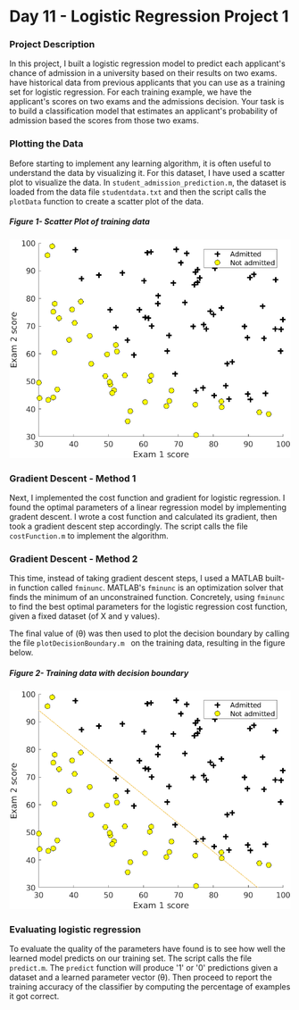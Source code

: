 # Day 11 - Logistic Regression Project 1

### Project Description

In this project, I built a logistic regression model to predict each applicant's chance of admission in a university based on their results on two exams. have historical data from previous applicants that you can use as a training set for logistic regression. For each training example, we have the applicant's scores on two exams and the admissions decision. Your task is to build a classification model that estimates an applicant's probability of admission based the scores from those two exams. 

### Plotting the Data
Before starting to implement any learning algorithm, it is often useful to understand the data by visualizing it. For this dataset, I have used a scatter plot to visualize the data. In `student_admission_prediction.m`, the dataset is loaded from the data file `studentdata.txt` and then the script calls the `plotData` function to create a scatter plot of the data.

##### Figure 1- Scatter Plot of training data

![](results/Scatter_Plot_1.png)


### Gradient Descent - Method 1
Next, I implemented the cost function and gradient for logistic regression. I found the optimal parameters of a linear regression model by implementing gradent descent. I wrote a cost function and calculated its gradient, then took a gradient descent step accordingly. The script calls the file `costFunction.m` to implement the algorithm.

### Gradient Descent - Method 2
This time, instead of taking gradient descent steps, I used a MATLAB built-in function called `fminunc`. MATLAB's `fminunc` is an optimization solver that finds the minimum of an unconstrained function. Concretely, using `fminunc` to find the best optimal parameters for the logistic regression cost function, given a fixed dataset (of X and y values).

The final value of (&theta;) was then used to plot the decision boundary by calling the file `plotDecisionBoundary.m ` on the training data, resulting in the figure below.

##### Figure 2- Training data with decision boundary
![](results/Scatter_Plot_2.png)


### Evaluating logistic regression
To evaluate the quality of the parameters have found is to see how well the learned model predicts on our training set. The script calls the file `predict.m`. The `predict` function will produce '1' or '0' predictions given a dataset and a learned parameter vector (&theta;). Then proceed to report the training accuracy of the classifier by computing the percentage of examples it got correct. 
